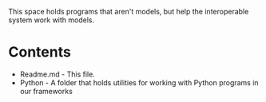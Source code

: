 This space holds programs that aren't models, but help the interoperable system work with models.

# Contents
- Readme.md - This file.
- Python - A folder that holds utilities for working with Python programs in our frameworks
